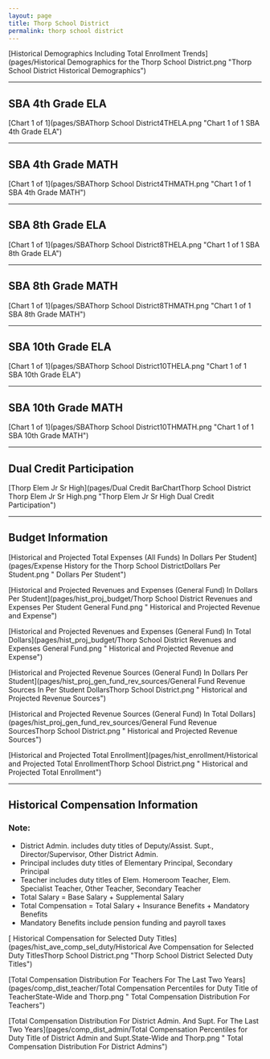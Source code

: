 ```yaml
---
layout: page
title: Thorp School District
permalink: thorp school district
---
```



[Historical Demographics Including Total Enrollment Trends](pages/Historical Demographics for the Thorp School District.png "Thorp School District Historical Demographics")

___

## SBA 4th Grade ELA

[Chart 1 of 1](pages/SBAThorp School District4THELA.png "Chart 1 of 1 SBA 4th Grade ELA")


___

## SBA 4th Grade MATH

[Chart 1 of 1](pages/SBAThorp School District4THMATH.png "Chart 1 of 1 SBA 4th Grade MATH")


___

## SBA 8th Grade ELA

[Chart 1 of 1](pages/SBAThorp School District8THELA.png "Chart 1 of 1 SBA 8th Grade ELA")


___

## SBA 8th Grade MATH

[Chart 1 of 1](pages/SBAThorp School District8THMATH.png "Chart 1 of 1 SBA 8th Grade MATH")


___

## SBA 10th Grade ELA

[Chart 1 of 1](pages/SBAThorp School District10THELA.png "Chart 1 of 1 SBA 10th Grade ELA")


___

## SBA 10th Grade MATH

[Chart 1 of 1](pages/SBAThorp School District10THMATH.png "Chart 1 of 1 SBA 10th Grade MATH")


___

## Dual Credit Participation

[Thorp Elem   Jr Sr High](pages/Dual Credit BarChartThorp School District Thorp Elem   Jr Sr High.png "Thorp Elem   Jr Sr High Dual Credit Participation")


___

## Budget Information

[Historical and Projected Total Expenses (All Funds) In Dollars Per Student](pages/Expense History for the Thorp School DistrictDollars Per Student.png " Dollars Per Student")

[Historical and Projected Revenues and Expenses (General Fund) In Dollars Per Student](pages/hist_proj_budget/Thorp School District Revenues and Expenses Per Student General Fund.png " Historical and Projected Revenue and Expense")

[Historical and Projected Revenues and Expenses (General Fund) In Total Dollars](pages/hist_proj_budget/Thorp School District Revenues and Expenses General Fund.png " Historical and Projected Revenue and Expense")

[Historical and Projected Revenue Sources (General Fund) In Dollars Per Student](pages/hist_proj_gen_fund_rev_sources/General Fund Revenue Sources In Per Student DollarsThorp School District.png " Historical and Projected Revenue Sources")

[Historical and Projected Revenue Sources (General Fund) In Total Dollars](pages/hist_proj_gen_fund_rev_sources/General Fund Revenue SourcesThorp School District.png " Historical and Projected Revenue Sources")

[Historical and Projected Total Enrollment](pages/hist_enrollment/Historical and Projected Total EnrollmentThorp School District.png " Historical and Projected Total Enrollment")


___

## Historical Compensation Information
### Note:
- District Admin. includes duty titles of Deputy/Assist. Supt., Director/Supervisor, Other District Admin.
- Principal includes duty titles of Elementary Principal, Secondary Principal
- Teacher includes duty titles of Elem. Homeroom Teacher, Elem. Specialist Teacher, Other Teacher, Secondary Teacher
- Total Salary = Base Salary + Supplemental Salary
- Total Compensation = Total Salary + Insurance Benefits + Mandatory Benefits
- Mandatory Benefits include pension funding and payroll taxes

[ Historical Compensation for Selected Duty Titles](pages/hist_ave_comp_sel_duty/Historical Ave Compensation for Selected Duty TitlesThorp School District.png "Thorp School District Selected Duty Titles")

[Total Compensation Distribution For Teachers For The Last Two Years](pages/comp_dist_teacher/Total Compensation Percentiles for Duty Title of TeacherState-Wide and Thorp.png " Total Compensation Distribution For Teachers")

[Total Compensation Distribution For District Admin. And Supt. For The Last Two Years](pages/comp_dist_admin/Total Compensation Percentiles for Duty Title of District Admin and Supt.State-Wide and Thorp.png " Total Compensation Distribution For District Admins")

